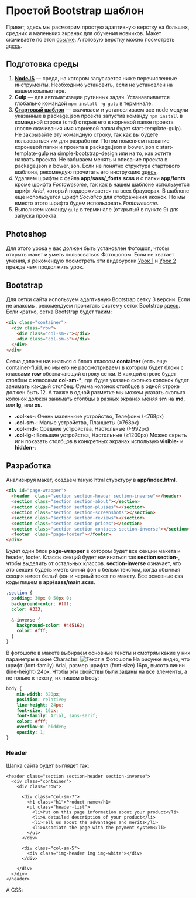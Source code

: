 # Простой Bootstrap шаблон

Привет, здесь мы расмотрим простую адаптивную верстку на больших, средних и маленьких экранах для обучения новичков. Макет скачиваете по этой [ссылке](https://github.com/nurbol-sarsenbayev/nurbol-sarsenbayev.github.io/raw/master/psd_templates/simple_bootstrap_template.psd). А готовую верстку можно посмотреть [здесь](https://nurbol-sarsenbayev.github.io/tutorials/simple-bootstrap-design/).


## Подготовка среды
1. [**NodeJS**](https://nodejs.org/en/) — среда, на котором запускается ниже перечисленные инструменты. Необходимо установить, если не установлен на вашем компьютере.
2. **Gulp** — для автоматизации рутинных задач. Устанавливается глобально командой `npm install -g gulp` в терминале.
3. [**Стартовый шаблон**](https://github.com/nurbol-sarsenbayev/start-template-gulp) — скачиваем и установливаем все node модули указанные в package.json проекта запустив команду `npm install` в командной строке (cmd) открыв его в корневой папке проекта (после скачивания имя корневой папки будет start-template-gulp). Не закрывайте эту командную строку, так как вы будете пользоваться им для разработки. Потом поменяем название короневой папки и проекта в package.json и bower.json с start-template-gulp на simple-bootstrap-design или на то, как хотите назвать проекта. Не забываем менять и описание проекта в package.json и bower.json.
Если не понятно структура стартового шаблона, рекомендую прочитать его инструкцию [здесь](https://github.com/nurbol-sarsenbayev/simple-bootstrap-design/blob/master/README.md).
4. Удаляем шрифты с файла **app/sass/\_fonts.scss** и с папки **app/fonts** кроме шрифта _Fontawesome_, так как в нашем шаблоне используется шрифт _Arial_, который поддерживается на всех браузерах. В шаблоне еще используется шрифт _Socialico_ для отображения иконок. Но мы вместо этого шрифта будем использовать _Fontawesome_. 
5. Выполняем команду `gulp` в терминале (открытый в пункте 9) для запуска проекта.


## Photoshop
Для этого урока у вас должен быть установлен Фотошоп, чтобы открыть макет и уметь пользоваться Фотошопом. Если не хватает умения, я рекомендую посмотреть эти видеоуроки [Урок 1](https://www.youtube.com/watch?v=rXjq9rnbltk&list=PLbZerpEHZ8s3cd2imWUFvG4AFBKMaBg4S) и [Урок 2](https://www.youtube.com/watch?v=nBY7JdMuvMA&index=2&list=PLbZerpEHZ8s3cd2imWUFvG4AFBKMaBg4S) прежде чем продолжить урок. 

## Bootstrap
Для сетки сайта используем адаптивную Bootstrap сетку 3 версии. Если не знакомы, рекомендуем прочитать систему сеток Bootstrap [здесь](http://bootstrap-3.ru/css.php#grid). Если кратко, сетка Bootstrap будет таким:
```html
<div class="container">
  <div class="row">
    <div class="col-sm-7"></div>
    <div class="col-sm-5"></div>    
  </div>
</div>
```
Сетка должен начинаться с блока классом **container** (есть еще container-fluid, но мы его не рассмотриваем) в котором будет блоки с классами **row** обозначающий строку сетки. В каждой строке будет столбцы с классами **col-sm-\***, где будет указано сколько колонок будет занимать каждый столбец. Сумма колонок столбцов в одной строке должен быть 12. А также в одной разметке мы можем указать сколько колонок должен занимать столбцы в разных экранах меняя **sm** на **md**, или **lg**, или **xs**. 
* **.col-xs-**: Очень маленькие устройство, Телефоны (<768px)
* **.col-sm-**: Малые устройства, Планшеты (≥768px)
* **.col-md-**: Средние устройства, Настольные (≥992px)
* **.col-lg-**: Большие устройства, Настольные (≥1200px)
Можно скрыть или показать столбцов в конкретных экранах использую **visible-** и **hidden-**:


## Разработка

Анализируя макет, создаем такую html стурктуру в **app/index.html**. 
```html
<div id="page-wrapper">
  <header  class="section section-header section-inverse"></header>
  <section class="section section-about"></section>
  <section class="section section-plusses"></section>
  <section class="section section-screenshots"></section>
  <section class="section section-reviews"></section>
  <section class="section section-prices"></section>
  <section class="section section-contacts section-inverse"></section>
  <footer  class="page-footer"></footer>
</div>
```
Будет один блок **page-wrapper** в котором будет все секции макета и header, footer. Классы секций будет начинаться так **section section-**, чтобы выделить от остальных классов. **section-inverse** означает, что это секция будеть иметь синий фон с белым текстом, когда обычная секция имеет белый фон и черный текст по макету. Все основные css коды пишем в **app/sass/main.scss**. 
```css
.section {
  padding: 30px 0 50px 0;
  background-color: #fff;
  color: #333;

  &-inverse {
    background-color: #445162;
    color: #fff;
  }
}
```
В фотошопе в макете выбираем основные тексты и смотрям какие у них параметры в окне Character:
![Текст в Фотошопе](https://nurbol-sarsenbayev.github.io/images/simple-bootstrap-design/photoshop_character.JPG)
На рисунке видно, что шрифт (font-family) Arial, размер шрифта (font-size) 16px, высота линии (line-height) 24px. Чтобы эти свойствы были заданы на все элементы, а не только к тексту, их пишем в body:
```css
body {
	min-width: 320px;
	position: relative;
	line-height: 24px;
	font-size: 16px;
	font-family: Arial, sans-serif;
	color: #fff;
	overflow-x: hidden;
	opacity: 1;
}
```


### Header
Шапка сайта будет выглядет так:
```
<header class="section section-header section-inverse">
  <div class="container">
    <div class="row">
      
      <div class="col-sm-7">
        <h1 class="h1">Product name</h1>
        <ul class="header-list">
          <li>Put on this page information about your product</li>
          <li>A detailed description of your product</li>
          <li>Tell us about the advantages and merits</li>
          <li>Associate the page with the payment system</li>
        </ul>
      </div>
      
      <div class="col-sm-5">
        <div class="img-header img img-white"></div>
      </div>
    
    </div>
  </div>
</header>
```
А CSS:
```

```


